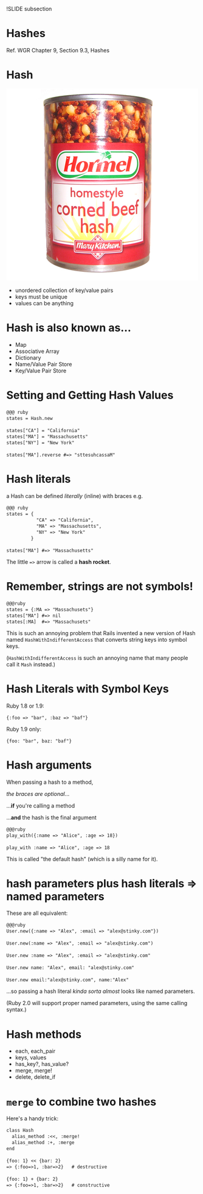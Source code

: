 !SLIDE subsection
# Hashes

Ref. WGR Chapter 9, Section 9.3, Hashes

# Hash

![corned beef hash](cornedbeefhash.jpeg)

* unordered collection of key/value pairs
* keys must be unique
* values can be anything

# Hash is also known as...

  * Map
  * Associative Array
  * Dictionary
  * Name/Value Pair Store
  * Key/Value Pair Store

# Setting and Getting Hash Values

    @@@ ruby
    states = Hash.new

    states["CA"] = "California"
    states["MA"] = "Massachusetts"
    states["NY"] = "New York"

    states["MA"].reverse #=> "sttesuhcassaM"

# Hash literals

a Hash can be defined *literally* (inline) with braces e.g.

    @@@ ruby
    states = {
               "CA" => "California",
               "MA" => "Massachusetts",
               "NY" => "New York"
             }

    states["MA"] #=> "Massachusetts"

The little `=>` arrow is called a **hash rocket**.

# Remember, strings are not symbols!

    @@@ruby
    states = {:MA => "Massachusets"}
    states["MA"] #=> nil
    states[:MA]  #=> "Massachusets"

This is such an annoying problem that Rails invented a new version of Hash named `HashWithIndifferentAccess`
that converts string keys into symbol keys.

(`HashWithIndifferentAccess` is such an annoying name that many people call it `Mash` instead.)

# Hash Literals with Symbol Keys

Ruby 1.8 or 1.9:

    {:foo => "bar", :baz => "baf"}

Ruby 1.9 only:

    {foo: "bar", baz: "baf"}

# Hash arguments

When passing a hash to a method,

*the braces are optional*...

...**if** you're calling a method

...**and** the hash is the final argument

    @@@ruby
    play_with({:name => "Alice", :age => 18})

    play_with :name => "Alice", :age => 18

This is called "the default hash" (which is a silly name for it).

# hash parameters plus hash literals => named parameters

These are all equivalent:

    @@@ruby
    User.new({:name => "Alex", :email => "alex@stinky.com"})

    User.new(:name => "Alex", :email => "alex@stinky.com")

    User.new :name => "Alex", :email => "alex@stinky.com"

    User.new name: "Alex", email: "alex@stinky.com"

    User.new email:"alex@stinky.com", name:"Alex"

...so passing a hash literal *kinda sorta almost* looks like named parameters.

(Ruby 2.0 will support proper named parameters, using the same calling syntax.)

# Hash methods

* each, each_pair
* keys, values
* has_key?, has_value?
* merge, merge!
* delete, delete_if

# `merge` to combine two hashes

Here's a handy trick:

    class Hash
      alias_method :<<, :merge!
      alias_method :+, :merge
    end

    {foo: 1} << {bar: 2}
    => {:foo=>1, :bar=>2}   # destructive

    {foo: 1} + {bar: 2}
    => {:foo=>1, :bar=>2}   # constructive



